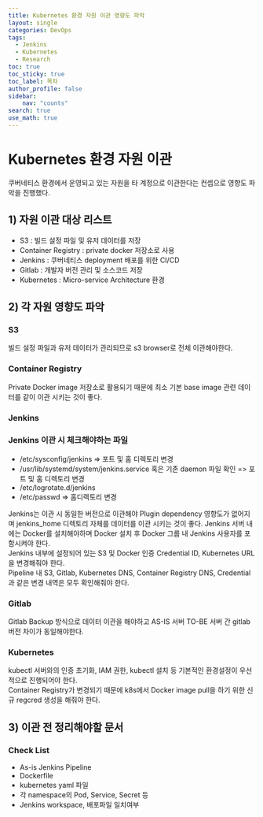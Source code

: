 ```yaml
---
title: Kubernetes 환경 자원 이관 영향도 파악
layout: single
categories: DevOps
tags:
  - Jenkins
  - Kubernetes
  - Research
toc: true
toc_sticky: true
toc_label: 목차
author_profile: false
sidebar: 
    nav: "counts"
search: true
use_math: true
---
```

# Kubernetes 환경 자원 이관
쿠버네티스 환경에서 운영되고 있는 자원을 타 계정으로 이관한다는 컨셉으로 영향도 파악을 진행했다.

## 1) 자원 이관 대상 리스트
- S3 : 빌드 설정 파일 및 유저 데이터를 저장
- Container Registry : private docker 저장소로 사용
- Jenkins : 쿠버네티스 deployment 배포를 위한 CI/CD
- Gitlab : 개발자 버전 관리 및 소스코드 저장
- Kubernetes : Micro-service Architecture 환경

## 2) 각 자원 영향도 파악
<h3> S3 </h3>
빌드 설정 파일과 유저 데이터가 관리되므로 s3 browser로 전체 이관해야한다.

<h3> Container Registry </h3>
Private Docker image 저장소로 활용되기 때문에 최소 기본 base image 관련 데이터를 같이 이관 시키는 것이 좋다.

<h3> Jenkins </h3>
<div class="notice--info">
<h3> Jenkins 이관 시 체크해야하는 파일</h3>
<ul>
    <li> /etc/sysconfig/jenkins => 포트 및 홈 디렉토리 변경 </li>
    <li> /usr/lib/systemd/system/jenkins.service 혹은 기존 daemon 파일 확인 => 포트 및 홈 디렉토리 변경 </li>
    <li> /etc/logrotate.d/jenkins </li>
    <li> /etc/passwd => 홈디렉토리 변경 </li>
</ul>
</div>

Jenkins는 이관 시 동일한 버전으로 이관해야 Plugin dependency 영향도가 없어지며 jenkins_home 디렉토리 자체를 데이터를 이관 시키는 것이 좋다. Jenkins 서버 내에는 Docker를 설치해야하며 Docker 설치 후 Docker 그룹 내 Jenkins 사용자를 포함시켜야 한다. <br>
Jenkins 내부에 설정되어 있는 S3 및 Docker 인증 Credential ID, Kubernetes URL을 변경해줘야 한다. <br>
Pipeline 내 S3, Gitlab, Kubernetes DNS, Container Registry DNS, Credential과 같은 변경 내역은 모두 확인해줘야 한다.

<h3> Gitlab </h3>
Gitlab Backup 방식으로 데이터 이관을 해야하고 AS-IS 서버 TO-BE 서버 간 gitlab 버전 차이가 동일해야한다.

<h3> Kubernetes </h3>
kubectl 서버와의 인증 초기화, IAM 권한, kubectl 설치 등 기본적인 환경설정이 우선적으로 진행되어야 한다. <br>
Container Registry가 변경되기 때문에 k8s에서 Docker image pull을 하기 위한 신규 regcred 생성을 해줘야 한다.



## 3) 이관 전 정리해야할 문서
<div class="notice--info">
<h3> Check List </h3>
<ul>
    <li> As-is Jenkins Pipeline </li>
    <li> Dockerfile </li>
    <li> kubernetes yaml 파일 </li>
    <li> 각 namespace의 Pod, Service, Secret 등 </li>
    <li> Jenkins workspace, 배포파일 일치여부 </li>
</ul>
</div>
